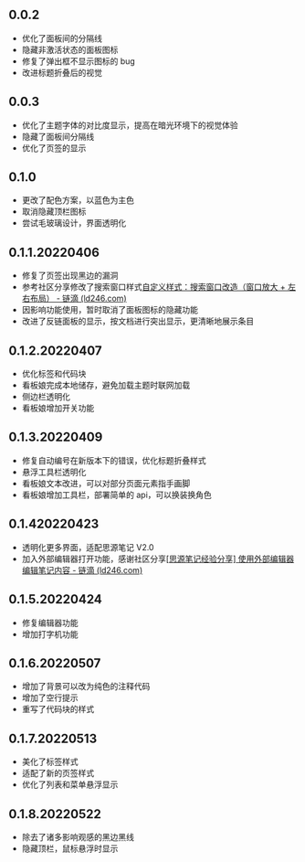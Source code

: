 ## 0.0.2

- 优化了面板间的分隔线
- 隐藏非激活状态的面板图标
- 修复了弹出框不显示图标的 bug
- 改进标题折叠后的视觉

## 0.0.3

- 优化了主题字体的对比度显示，提高在暗光环境下的视觉体验
- 隐藏了面板间分隔线
- 优化了页签的显示

## 0.1.0

- 更改了配色方案，以蓝色为主色
- 取消隐藏顶栏图标
- 尝试毛玻璃设计，界面透明化

## 0.1.1.20220406

- 修复了页签出现黑边的漏洞
- 参考社区分享修改了搜索窗口样式[自定义样式：搜索窗口改造（窗口放大 + 左右布局） - 链滴 (ld246.com)](https://ld246.com/article/1648269766832)
- 因影响功能使用，暂时取消了面板图标的隐藏功能
- 改进了反链面板的显示，按文档进行突出显示，更清晰地展示条目

## 0.1.2.20220407

- 优化标签和代码块
- 看板娘完成本地储存，避免加载主题时联网加载
- 侧边栏透明化
- 看板娘增加开关功能

## 0.1.3.20220409

- 修复自动编号在新版本下的错误，优化标题折叠样式
- 悬浮工具栏透明化
- 看板娘文本改进，可以对部分页面元素指手画脚
- 看板娘增加工具栏，部署简单的 api，可以换装换角色

## 0.1.420220423

- 透明化更多界面，适配思源笔记 V2.0
- 加入外部编辑器打开功能，感谢社区分享[[思源笔记经验分享] 使用外部编辑器编辑笔记内容 - 链滴 (ld246.com)](https://ld246.com/article/1650694653631)

## 0.1.5.20220424

- 修复编辑器功能
- 增加打字机功能

## 0.1.6.20220507

- 增加了背景可以改为纯色的注释代码
- 增加了空行提示
- 重写了代码块的样式

## 0.1.7.20220513

- 美化了标签样式
- 适配了新的页签样式
- 优化了列表和菜单悬浮显示

## 0.1.8.20220522

- 除去了诸多影响观感的黑边黑线
- 隐藏顶栏，鼠标悬浮时显示
